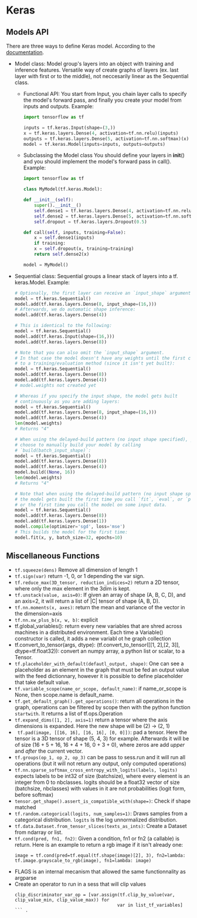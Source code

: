 # Keras

## Models API

There are three ways to define Keras model. According to the [documentation](https://keras.io/api/models/).

- Model class: Model group's layers into an object with training and inference features. Versatile way of create graphs of layers (ex. last layer with first or to the middle), not neccesarily linear as the Sequential class.
  - Functional API:
    You start from Input, you chain layer calls to specify the model's forward pass, and finally you create your model from inputs and outputs. Example:

    ```python
    import tensorflow as tf

    inputs = tf.keras.Input(shape=(3,))
    x = tf.keras.layers.Dense(4, activation=tf.nn.relu)(inputs)
    outputs = tf.keras.layers.Dense(5, activation=tf.nn.softmax)(x)
    model = tf.keras.Model(inputs=inputs, outputs=outputs)
      ```

  - Subclassing the Model class
    You should define your layers in __init__() and you should implement the model's forward pass in call(). Example:

    ```python
    import tensorflow as tf

    class MyModel(tf.keras.Model):

    def __init__(self):
        super().__init__()
        self.dense1 = tf.keras.layers.Dense(4, activation=tf.nn.relu)
        self.dense2 = tf.keras.layers.Dense(5, activation=tf.nn.softmax)
        self.dropout = tf.keras.layers.Dropout(0.5)

    def call(self, inputs, training=False):
        x = self.dense1(inputs)
        if training:
        x = self.dropout(x, training=training)
        return self.dense2(x)

    model = MyModel()
    ```

- Sequential class: Sequential groups a linear stack of layers into a tf. keras.Model.
    Example:

    ```python
    # Optionally, the first layer can receive an `input_shape` argument:
    model = tf.keras.Sequential()
    model.add(tf.keras.layers.Dense(8, input_shape=(16,)))
    # Afterwards, we do automatic shape inference:
    model.add(tf.keras.layers.Dense(4))

    # This is identical to the following:
    model = tf.keras.Sequential()
    model.add(tf.keras.Input(shape=(16,)))
    model.add(tf.keras.layers.Dense(8))

    # Note that you can also omit the `input_shape` argument.
    # In that case the model doesn't have any weights until the first call
    # to a training/evaluation method (since it isn't yet built):
    model = tf.keras.Sequential()
    model.add(tf.keras.layers.Dense(8))
    model.add(tf.keras.layers.Dense(4))
    # model.weights not created yet

    # Whereas if you specify the input shape, the model gets built
    # continuously as you are adding layers:
    model = tf.keras.Sequential()
    model.add(tf.keras.layers.Dense(8, input_shape=(16,)))
    model.add(tf.keras.layers.Dense(4))
    len(model.weights)
    # Returns "4"

    # When using the delayed-build pattern (no input shape specified), you can
    # choose to manually build your model by calling
    # `build(batch_input_shape)`:
    model = tf.keras.Sequential()
    model.add(tf.keras.layers.Dense(8))
    model.add(tf.keras.layers.Dense(4))
    model.build((None, 16))
    len(model.weights)
    # Returns "4"

    # Note that when using the delayed-build pattern (no input shape specified),
    # the model gets built the first time you call `fit`, `eval`, or `predict`,
    # or the first time you call the model on some input data.
    model = tf.keras.Sequential()
    model.add(tf.keras.layers.Dense(8))
    model.add(tf.keras.layers.Dense(1))
    model.compile(optimizer='sgd', loss='mse')
    # This builds the model for the first time:
    model.fit(x, y, batch_size=32, epochs=10)
    ```


## Miscellaneous Functions

* ```tf.squeeze(dens)``` Remove all dimension of length 1
* ```tf.sign(var)``` return -1, 0, or 1 depending the var sign.
* ```tf.reduce_max(3D_tensor, reduction_indices=2)``` return a 2D tensor, where only the max element in the 3dim is kept.
* ```tf.unstack(value, axis=0)```: If given an array of shape (A, B, C, D), and an axis=2, it will return a list of |C| tensor of shape (A, B, D).
* ```tf.nn.moments(x, axes)```: return the mean and variance of the vector in the dimension=axis
* ```tf.nn.xw_plus_b(x, w, b)```: explicit
* tf.global_variables(): return every new variables that are shred across machines in a distributed environment. Each time a Variable() constructor is called, it adds a new variabl ot he graph collection
* tf.convert_to_tensor(args, dtype): (tf.convert_to_tensor([[1, 2],[2, 3]], dtype=tf.float32)): convert an numpy array, a python list or scalar, to a Tensor.
* ```tf.placeholder_with_default(defautl_output, shape)```: One can see a placeholder as an element in the graph that must be fed an output value with the feed dictionnary, however it is possible to define placeholder that take default value.
* ```tf.variable_scope(name_or_scope, default_name)```: if name_or_scope is None, then scope.name is default_name.
* ```tf.get_default_graph().get_operations()```: return all operations in the graph, operations can be filtered by scope then with the python function ```startwith```. It returns a list of tf.ops.Operation
* ```tf.expand_dims([1, 2], axis=1)``` return a tensor where the axis dimensions is expanded. Here the new shape will be (2) -> (2, 1)
* ``` tf.pad(image, [[16, 16], [16, 16], [0, 0]])```: pad a tensor. Here the tensor is a 3D tensor of shape (5, 4, 3) for example. Afterwards it will be of size (16 + 5 + 16, 16 + 4 + 16, 0 + 3 + 0), where zeros are add _upper_ and _after_ the current vector.
* ```tf.groups(op_1, op_2, op_3)``` can be pass to sess.run and it will run all operations (but it will not return any output, only computed operations) 
* ```tf.nn.sparse_softmax_cross_entropy_with_logits(labels, logits)``` expects labels to be int32 of size (batchsize), where every element is an integer from 0 to nbclasses. logits should be a float32 vector of size (batchsize, nbclasses) with values in it are not probabilities (logit form, before softmax)
* ```tensor.get_shape().assert_is_compatible_with(shape=)```: Check if shape matched
* ```tf.random.categorical(logits, num_samples=1)```: Draws samples from a categorical distribution. `logits` is the log unnormalized distribution.
* ```tf.data.Dataset.from_tensor_slices(texts_as_ints)```: Create a Dataset from ndarray or list.
* ```tf.cond(pred, fn1, fn2)```: Given a condition, fn1 or fn2 (a callable) is return. Here is an example to return a rgb image if it isn't already one: 
    ```
    image = tf.cond(pred=tf.equal(tf.shape(image)[2], 3), fn2=lambda: tf.image.grayscale_to_rgb(image), fn1=lambda: image)
    ```
* FLAGS is an internal mecanism that allowed the same functionnality as argparse
* Create an operator to run in a sess that will clip values
  ```
  clip_discriminator_var_op = [var.assign(tf.clip_by_value(var, clip_value_min, clip_value_max)) for
                                         var in list_tf_variables]
  ``` .
